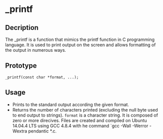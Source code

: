 # _printf

## Decription

The _printf is a function that mimics the printf function in C programming language. It is used to print output on the screen and allows formatting of the output in numerous ways.

## Prototype
`_printf(const char *format, ...);`

## Usage
* Prints to the standard output according the given format.
* Returns the number of characters printed (excluding the null byte used to end output to strings).
`format` is a character string. It is composed of zero or more direcives.
Files are created and compiled on Ubuntu 14.04.4 LTS using GCC 4.8.4 with he command `gcc -Wall -Werror -Wextra pendantic *.c.
